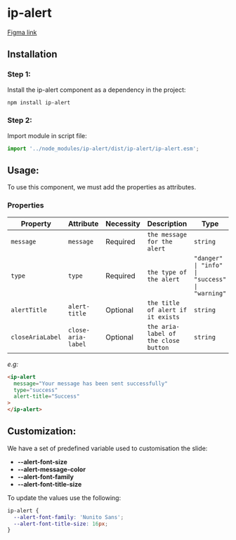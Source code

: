 # ip-alert

[Figma link](https://www.figma.com/design/63w4li687mfdYtETlBu6a9/Component---Mixed?node-id=2954-6560&m=dev)

## Installation

### Step 1:

Install the ip-alert component as a dependency in the project:

```bash
npm install ip-alert
```

### Step 2:

Import module in script file:

```javascript or typescript
import '../node_modules/ip-alert/dist/ip-alert/ip-alert.esm';
```

## Usage:

To use this component, we must add the properties as attributes.

### Properties

| Property         | Attribute          | Necessity | Description                          | Type                                           | Default         |
| ---------------- | ------------------ | --------- | ------------------------------------ | ---------------------------------------------- | --------------- |
| `message`        | `message`          | Required  | `the message for the alert`          | `string`                                       | `''`            |
| `type`           | `type`             | Required  | `the type of the alert`              | `"danger" \| "info" \| "success" \| "warning"` | `'info'`        |
| `alertTitle`     | `alert-title`      | Optional  | `the title of alert if it exists`    | `string`                                       | `''`            |
| `closeAriaLabel` | `close-aria-label` | Optional  | `the aria-label of the close button` | `string`                                       | `'Close alert'` |

_e.g:_

```html
<ip-alert
  message="Your message has been sent successfully"
  type="success"
  alert-title="Success"
>
</ip-alert>
```

## Customization:

We have a set of predefined variable used to customisation the slide:

- **--alert-font-size**
- **--alert-message-color**
- **--alert-font-family**
- **--alert-font-title-size**

To update the values use the following:

```css
ip-alert {
  --alert-font-family: 'Nunito Sans';
  --alert-font-title-size: 16px;
}
```
